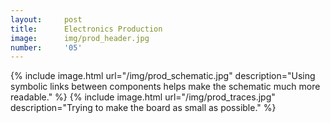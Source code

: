 ```yaml
---
layout:     post
title:      Electronics Production
image:      img/prod_header.jpg
number:     '05'
---
```


{% include image.html url="/img/prod_schematic.jpg" description="Using symbolic links between components helps make the schematic much more readable." %}
{% include image.html url="/img/prod_traces.jpg" description="Trying to make the board as small as possible." %}


